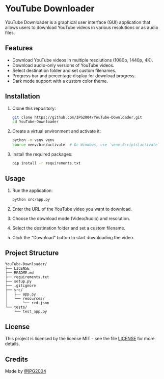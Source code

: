 # YouTube Downloader

YouTube Downloader is a graphical user interface (GUI) application that allows users to download YouTube videos in various resolutions or as audio files.

## Features

- Download YouTube videos in multiple resolutions (1080p, 1440p, 4K).
- Download audio-only versions of YouTube videos.
- Select destination folder and set custom filenames.
- Progress bar and percentage display for download progress.
- Dark mode support with a custom color theme.

## Installation

1. Clone this repository:
    ```sh
    git clone https://github.com/IPG2004/YouTube-Downloader.git
    cd YouTube-Downloader
    ```

2. Create a virtual environment and activate it:
    ```sh
    python -m venv venv
    source venv/bin/activate  # On Windows, use `venv\Scripts\activate`
    ```

3. Install the required packages:
    ```sh
    pip install -r requirements.txt
    ```

## Usage

1. Run the application:
    ```sh
    python src/app.py
    ```

2. Enter the URL of the YouTube video you want to download.

3. Choose the download mode (Video/Audio) and resolution.

4. Select the destination folder and set a custom filename.

5. Click the "Download" button to start downloading the video.

## Project Structure

```plaintext
YouTube-Downloader/
├── LICENSE
├── README.md
├── requirements.txt
├── setup.py
├── .gitignore
├── src/
│   ├── app.py
│   └── resources/
│       └── red.json
└── tests/
    └── test_app.py
```

## License

This project is licensed by the license MIT - see the file [LICENSE](LICENSE) for more details.

## Credits

Made by [@IPG2004](https://github.com/IPG2004)